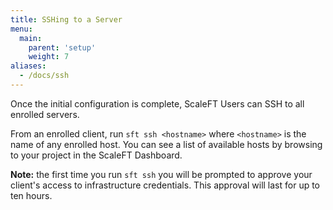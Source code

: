 ```yaml
---
title: SSHing to a Server
menu:
  main:
    parent: 'setup'
    weight: 7
aliases:
  - /docs/ssh
---
```


Once the initial configuration is complete, ScaleFT Users can SSH to all
enrolled servers.

From an enrolled client, run `sft ssh <hostname>` where `<hostname>` is
the name of any enrolled host. You can see a list of available hosts by
browsing to your project in the ScaleFT Dashboard.

**Note:** the first time you run `sft ssh` you will be prompted to approve your
client's access to infrastructure credentials. This approval will last for up to
ten hours.
